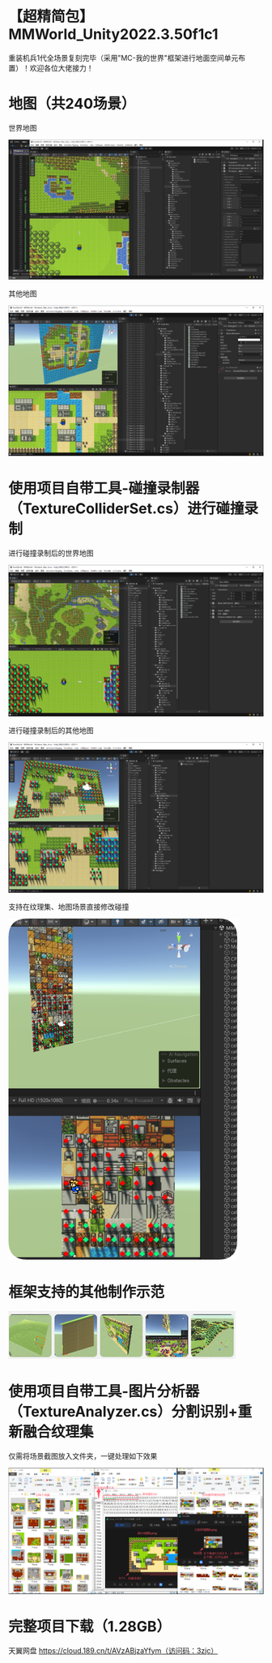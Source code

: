 # 【超精简包】MMWorld_Unity2022.3.50f1c1

重装机兵1代全场景复刻完毕（采用"MC-我的世界"框架进行地面空间单元布置）！欢迎各位大佬接力！

# 地图（共240场景）

世界地图

![世界地图](https://github.com/linsh460997396/Unity_MMProject/blob/main/GamePic/F0.png)

其他地图

![其他地图](https://github.com/linsh460997396/Unity_MMProject/blob/main/GamePic/F1.png)

# 使用项目自带工具-碰撞录制器（TextureColliderSet.cs）进行碰撞录制

进行碰撞录制后的世界地图

![项目自带工具-碰撞录制器（TextureColliderSet.cs）进行碰撞录制后的世界地图](https://github.com/linsh460997396/Unity_MMProject/blob/main/GamePic/P0.png)

进行碰撞录制后的其他地图

![项目自带工具-碰撞录制器（TextureColliderSet.cs）进行碰撞录制后的其他地图](https://github.com/linsh460997396/Unity_MMProject/blob/main/GamePic/P1.png)

支持在纹理集、地图场景直接修改碰撞

![碰撞录制器支持在纹理集、地图场景直接修改碰撞](https://github.com/linsh460997396/Unity_MMProject/blob/main/GamePic/P2.png)

# 框架支持的其他制作示范

![框架支持的其他示范](https://github.com/linsh460997396/Unity_MMProject/blob/main/GamePic/S0.png)

# 使用项目自带工具-图片分析器（TextureAnalyzer.cs）分割识别+重新融合纹理集

仅需将场景截图放入文件夹，一键处理如下效果

![项目自带工具-图片分析器（TextureAnalyzer.cs）分割识别+重新融合纹理集](https://github.com/linsh460997396/Unity_MMProject/blob/main/GamePic/T0.png)

# 完整项目下载（1.28GB）

天翼网盘
https://cloud.189.cn/t/AVzABjzaYfym（访问码：3zjc）
